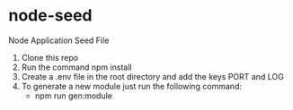 # node-seed
Node Application Seed File

1) Clone this repo
2) Run the command npm install
3) Create a .env file in the root directory and add the keys PORT and LOG
4) To generate a new module just run the following command:
   - npm run gen:module
